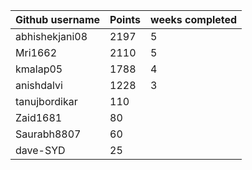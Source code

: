 | Github username | Points | weeks completed |
|-----------------|--------|-----------------|
| abhishekjani08 | 2197 | 5 |
| Mri1662        | 2110 | 5 |
| kmalap05       | 1788 | 4 |
| anishdalvi     | 1228 | 3 |
| tanujbordikar  | 110 | |
| Zaid1681       | 80 | |
| Saurabh8807    | 60 | |
| dave-SYD       | 25 | |

